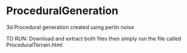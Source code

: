 # ProceduralGeneration
3d Procedural generation created using perlin noise

TO RUN: Download and extract both files then simply run the file called ProceduralTerrain.html

